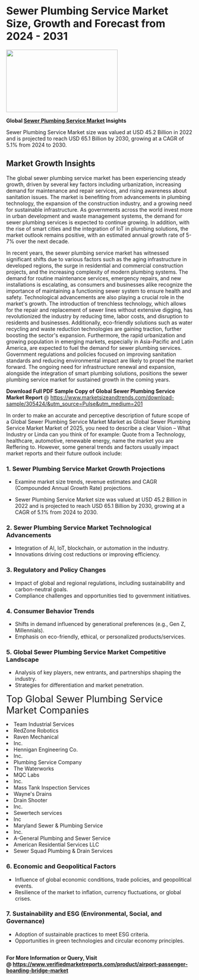 <H1>Sewer Plumbing Service Market Size, Growth and Forecast from 2024 - 2031</H1><img class="aligncenter size-medium wp-image-584254" src="https://thirdeyenews.in/wp-content/uploads/2024/09/Global-Market-Research-300x168.jpeg" alt="" width="300" height="168" /><p><strong>Global&nbsp;<a href="https://www.marketsizeandtrends.com/download-sample/305424/&amp;utm_source=Pulse&amp;utm_medium=201">Sewer Plumbing Service Market</a> Insights</strong></p><p>Sewer Plumbing Service Market size was valued at USD 45.2 Billion in 2022 and is projected to reach USD 65.1 Billion by 2030, growing at a CAGR of 5.1% from 2024 to 2030.</p><p><h2>Market Growth Insights</h2> <p>The global sewer plumbing service market has been experiencing steady growth, driven by several key factors including urbanization, increasing demand for maintenance and repair services, and rising awareness about sanitation issues. The market is benefiting from advancements in plumbing technology, the expansion of the construction industry, and a growing need for sustainable infrastructure. As governments across the world invest more in urban development and waste management systems, the demand for sewer plumbing services is expected to continue growing. In addition, with the rise of smart cities and the integration of IoT in plumbing solutions, the market outlook remains positive, with an estimated annual growth rate of 5-7% over the next decade.  </p> <p>In recent years, the sewer plumbing service market has witnessed significant shifts due to various factors such as the aging infrastructure in developed regions, the surge in residential and commercial construction projects, and the increasing complexity of modern plumbing systems. The demand for routine maintenance services, emergency repairs, and new installations is escalating, as consumers and businesses alike recognize the importance of maintaining a functioning sewer system to ensure health and safety. Technological advancements are also playing a crucial role in the market's growth. The introduction of trenchless technology, which allows for the repair and replacement of sewer lines without extensive digging, has revolutionized the industry by reducing time, labor costs, and disruption to residents and businesses. Additionally, eco-friendly solutions such as water recycling and waste reduction technologies are gaining traction, further boosting the sector's expansion. Furthermore, the rapid urbanization and growing population in emerging markets, especially in Asia-Pacific and Latin America, are expected to fuel the demand for sewer plumbing services. Government regulations and policies focused on improving sanitation standards and reducing environmental impact are likely to propel the market forward. The ongoing need for infrastructure renewal and expansion, alongside the integration of smart plumbing solutions, positions the sewer plumbing service market for sustained growth in the coming years. </p><p><span class=""><strong>Download Full PDF Sample Copy of Global Sewer Plumbing Service Market Report</strong> @ <a href="https://www.marketsizeandtrends.com/download-sample/305424/&amp;utm_source=Pulse&amp;utm_medium=201" target="_blank">https://www.marketsizeandtrends.com/download-sample/305424/&amp;utm_source=Pulse&amp;utm_medium=201</a></span></p><p>In order to make an accurate and perceptive description of future scope of a Global&nbsp;Sewer Plumbing Service Market Market as Global&nbsp;Sewer Plumbing Service Market Market of 2025, you need to describe a clear Vision &ndash; What Industry or Linda can you think of for example: Quote from a Technology, healthcare, automotive, renewable energy, name the market you are Reffering to. However, some general trends and factors usually impact market reports and their future outlook include:</p><h3>1.&nbsp;<strong>Sewer Plumbing Service Market Growth Projections</strong></h3><ul><li>Examine market size trends, revenue estimates and CAGR (Compounded Annual Growth Rate) projections.</li><li><p>Sewer Plumbing Service Market size was valued at USD 45.2 Billion in 2022 and is projected to reach USD 65.1 Billion by 2030, growing at a CAGR of 5.1% from 2024 to 2030.</p></li></ul><h3>2.&nbsp;<strong>Sewer Plumbing Service Market Technological Advancements</strong></h3><ul><li>Integration of AI, IoT, blockchain, or automation in the industry.</li><li>Innovations driving cost reductions or improving efficiency.</li></ul><h3>3.&nbsp;<strong>Regulatory and Policy Changes</strong></h3><ul><li>Impact of global and regional regulations, including sustainability and carbon-neutral goals.</li><li>Compliance challenges and opportunities tied to government initiatives.</li></ul><h3>4.&nbsp;<strong>Consumer Behavior Trends</strong></h3><ul><li>Shifts in demand influenced by generational preferences (e.g., Gen Z, Millennials).</li><li>Emphasis on eco-friendly, ethical, or personalized products/services.</li></ul><h3>5.&nbsp;<strong>Global Sewer Plumbing Service Market Competitive Landscape</strong></h3><ul><li>Analysis of key players, new entrants, and partnerships shaping the industry.</li><li>Strategies for differentiation and market penetration.</li></ul><p data-pm-slice="1 1 []"><span style="color: inherit; font-family: inherit; font-size: 25px;">Top Global Sewer Plumbing Service Market Companies</span></p><div class="" data-test-id=""><p><li>Team Industrial Services</li><li> RedZone Robotics</li><li> Raven Mechanical</li><li> Inc.</li><li> Hennigan Engineering Co.</li><li> Inc.</li><li> Plumbing Service Company</li><li> The Waterworks</li><li> MQC Labs</li><li> Inc.</li><li> Mass Tank Inspection Services</li><li> Wayne's Drains</li><li> Drain Shooter</li><li> Inc.</li><li> Sewertech services</li><li> Inc</li><li> Maryland Sewer & Plumbing Service</li><li> Inc.</li><li> A-General Plumbing and Sewer Service</li><li> American Residential Services LLC</li><li> Sewer Squad Plumbing & Drain Services</li></p></div><h3>6.&nbsp;<strong>Economic and Geopolitical Factors</strong></h3><ul><li>Influence of global economic conditions, trade policies, and geopolitical events.</li><li>Resilience of the market to inflation, currency fluctuations, or global crises.</li></ul><h3>7.&nbsp;<strong>Sustainability and ESG (Environmental, Social, and Governance)</strong></h3><ul><li>Adoption of sustainable practices to meet ESG criteria.</li><li>Opportunities in green technologies and circular economy principles.</li></ul><h2><strong style="font-size: 14px;">For More Information or Query, Visit @&nbsp;</strong><a style="background-color: #ffffff; font-size: 14px;" href="https://www.marketsizeandtrends.com/report/sewer-plumbing-service-market/" target="_blank">https://www.verifiedmarketreports.com/product/airport-passenger-boarding-bridge-market</a></h2>